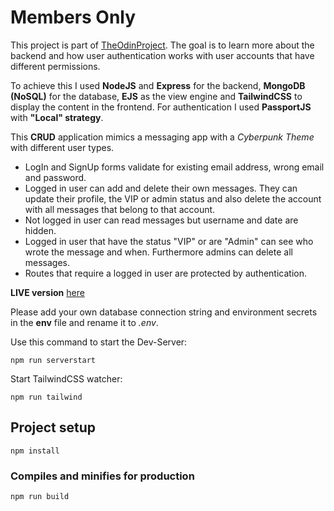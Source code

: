 # Members Only
This project is part of [TheOdinProject](https://www.theodinproject.com/lessons/nodejs-members-only). The goal is to learn more about the backend and how user authentication works with user accounts that have different permissions.

To achieve this I used **NodeJS** and **Express** for the backend, **MongoDB (NoSQL)** for the database, **EJS** as the view engine and **TailwindCSS** to display the content in the frontend. For authentication I used **PassportJS** with **"Local" strategy**.

This **CRUD** application mimics a messaging app with a *Cyberpunk Theme* with different user types.
- LogIn and SignUp forms validate for existing email address, wrong email and password. 
- Logged in user can add and delete their own messages. They can update their profile, the VIP or admin status and also delete the account with all messages that belong to that account.
- Not logged in user can read messages but username and date are hidden.
- Logged in user that have the status "VIP" or are "Admin" can see who wrote the message and when. Furthermore admins can delete all messages.
- Routes that require a logged in user are protected by authentication.

**LIVE version** [here](https://express-members-only-odin.herokuapp.com/)

Please add your own database connection string and environment secrets in the **env** file and rename it to *.env*.

Use this command to start the Dev-Server:
```
npm run serverstart
```

Start TailwindCSS watcher:
```
npm run tailwind
```

## Project setup
```
npm install
```

### Compiles and minifies for production
```
npm run build
```
